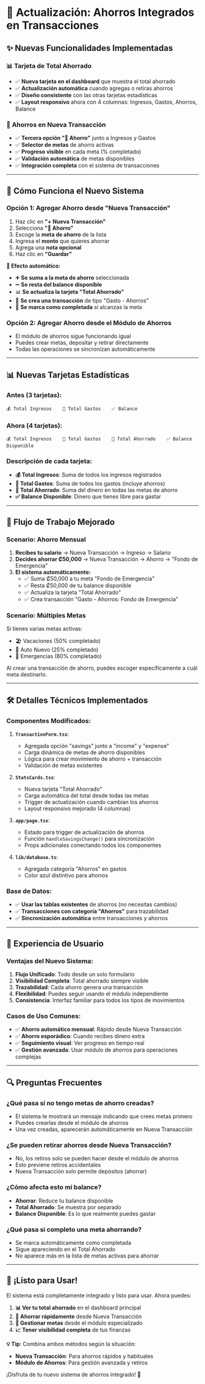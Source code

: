 # 🚀 Actualización: Ahorros Integrados en Transacciones

## ✨ **Nuevas Funcionalidades Implementadas**

### 📊 **Tarjeta de Total Ahorrado**
- ✅ **Nueva tarjeta en el dashboard** que muestra el total ahorrado
- ✅ **Actualización automática** cuando agregas o retiras ahorros
- ✅ **Diseño consistente** con las otras tarjetas estadísticas
- ✅ **Layout responsivo** ahora con 4 columnas: Ingresos, Gastos, Ahorros, Balance

### 🏦 **Ahorros en Nueva Transacción**
- ✅ **Tercera opción "🏦 Ahorro"** junto a Ingresos y Gastos
- ✅ **Selector de metas** de ahorro activas
- ✅ **Progreso visible** en cada meta (% completado)
- ✅ **Validación automática** de metas disponibles
- ✅ **Integración completa** con el sistema de transacciones

---

## 🎯 **Cómo Funciona el Nuevo Sistema**

### **Opción 1: Agregar Ahorro desde "Nueva Transacción"**
1. Haz clic en **"+ Nueva Transacción"**
2. Selecciona **"🏦 Ahorro"**
3. Escoge la **meta de ahorro** de la lista
4. Ingresa el **monto** que quieres ahorrar
5. Agrega una **nota opcional**
6. Haz clic en **"Guardar"**

**🔄 Efecto automático:**
- ➕ **Se suma a la meta de ahorro** seleccionada
- ➖ **Se resta del balance disponible**
- 📊 **Se actualiza la tarjeta "Total Ahorrado"**
- 📝 **Se crea una transacción** de tipo "Gasto - Ahorros"
- 🎯 **Se marca como completada** si alcanzas la meta

### **Opción 2: Agregar Ahorro desde el Módulo de Ahorros**
- El módulo de ahorros sigue funcionando igual
- Puedes crear metas, depositar y retirar directamente
- Todas las operaciones se sincronizan automáticamente

---

## 📊 **Nuevas Tarjetas Estadísticas**

### **Antes (3 tarjetas):**
```
💰 Total Ingresos    💸 Total Gastos    ✅ Balance
```

### **Ahora (4 tarjetas):**
```
💰 Total Ingresos    💸 Total Gastos    🏦 Total Ahorrado    ✅ Balance Disponible
```

### **Descripción de cada tarjeta:**
- **💰 Total Ingresos**: Suma de todos los ingresos registrados
- **💸 Total Gastos**: Suma de todos los gastos (incluye ahorros)
- **🏦 Total Ahorrado**: Suma del dinero en todas las metas de ahorro
- **✅ Balance Disponible**: Dinero que tienes libre para gastar

---

## 🔄 **Flujo de Trabajo Mejorado**

### **Scenario: Ahorro Mensual**
1. **Recibes tu salario** → Nueva Transacción → Ingreso → Salario
2. **Decides ahorrar ₡50,000** → Nueva Transacción → Ahorro → "Fondo de Emergencia"
3. **El sistema automáticamente:**
   - ✅ Suma ₡50,000 a tu meta "Fondo de Emergencia"
   - ✅ Resta ₡50,000 de tu balance disponible
   - ✅ Actualiza la tarjeta "Total Ahorrado"
   - ✅ Crea transacción "Gasto - Ahorros: Fondo de Emergencia"

### **Scenario: Múltiples Metas**
Si tienes varias metas activas:
- 🏖️ Vacaciones (50% completado)
- 🚗 Auto Nuevo (25% completado)  
- 🏥 Emergencias (80% completado)

Al crear una transacción de ahorro, puedes escoger específicamente a cuál meta destinarlo.

---

## 🛠️ **Detalles Técnicos Implementados**

### **Componentes Modificados:**
1. **`TransactionForm.tsx`**:
   - Agregada opción "savings" junto a "income" y "expense"
   - Carga dinámica de metas de ahorro disponibles
   - Lógica para crear movimiento de ahorro + transacción
   - Validación de metas existentes

2. **`StatsCards.tsx`**:
   - Nueva tarjeta "Total Ahorrado"
   - Carga automática del total desde todas las metas
   - Trigger de actualización cuando cambian los ahorros
   - Layout responsivo mejorado (4 columnas)

3. **`app/page.tsx`**:
   - Estado para trigger de actualización de ahorros
   - Función `handleSavingsChange()` para sincronización
   - Props adicionales conectando todos los componentes

4. **`lib/database.ts`**:
   - Agregada categoría "Ahorros" en gastos
   - Color azul distintivo para ahorros

### **Base de Datos:**
- ✅ **Usar las tablas existentes** de ahorros (no necesitas cambios)
- ✅ **Transacciones con categoría "Ahorros"** para trazabilidad
- ✅ **Sincronización automática** entre transacciones y ahorros

---

## 📱 **Experiencia de Usuario**

### **Ventajas del Nuevo Sistema:**
1. **Flujo Unificado**: Todo desde un solo formulario
2. **Visibilidad Completa**: Total ahorrado siempre visible
3. **Trazabilidad**: Cada ahorro genera una transacción
4. **Flexibilidad**: Puedes seguir usando el módulo independiente
5. **Consistencia**: Interfaz familiar para todos los tipos de movimientos

### **Casos de Uso Comunes:**
- ✅ **Ahorro automático mensual**: Rápido desde Nueva Transacción
- ✅ **Ahorro esporádico**: Cuando recibes dinero extra
- ✅ **Seguimiento visual**: Ver progreso en tiempo real
- ✅ **Gestión avanzada**: Usar módulo de ahorros para operaciones complejas

---

## 🔍 **Preguntas Frecuentes**

### **¿Qué pasa si no tengo metas de ahorro creadas?**
- El sistema te mostrará un mensaje indicando que crees metas primero
- Puedes crearlas desde el módulo de ahorros
- Una vez creadas, aparecerán automáticamente en Nueva Transacción

### **¿Se pueden retirar ahorros desde Nueva Transacción?**
- No, los retiros solo se pueden hacer desde el módulo de ahorros
- Esto previene retiros accidentales
- Nueva Transacción solo permite depósitos (ahorrar)

### **¿Cómo afecta esto mi balance?**
- **Ahorrar**: Reduce tu balance disponible
- **Total Ahorrado**: Se muestra por separado
- **Balance Disponible**: Es lo que realmente puedes gastar

### **¿Qué pasa si completo una meta ahorrando?**
- Se marca automáticamente como completada
- Sigue apareciendo en el Total Ahorrado
- No aparece más en la lista de metas activas para ahorrar

---

## 🎉 **¡Listo para Usar!**

El sistema está completamente integrado y listo para usar. Ahora puedes:

1. **📊 Ver tu total ahorrado** en el dashboard principal
2. **🏦 Ahorrar rápidamente** desde Nueva Transacción  
3. **🎯 Gestionar metas** desde el módulo especializado
4. **📈 Tener visibilidad completa** de tus finanzas

**💡 Tip**: Combina ambos métodos según la situación:
- **Nueva Transacción**: Para ahorros rápidos y habituales
- **Módulo de Ahorros**: Para gestión avanzada y retiros

¡Disfruta de tu nuevo sistema de ahorros integrado! 🚀
